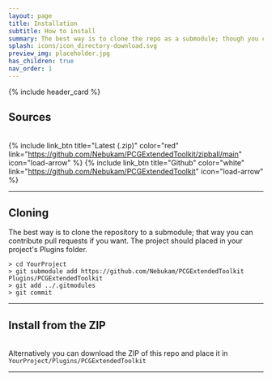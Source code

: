 ```yaml
---
layout: page
title: Installation
subtitle: How to install
summary: The best way is to clone the repo as a submodule; though you can also download sources as a .zip to ensure long term stability.
splash: icons/icon_directory-download.svg
preview_img: placeholder.jpg
has_children: true
nav_order: 1
---
```


{% include header_card %}
  
## Sources  
   
{% include link_btn title="Latest (.zip)" color="red" link="https://github.com/Nebukam/PCGExtendedToolkit/zipball/main" icon="load-arrow" %}
{% include link_btn title="Github" color="white" link="https://github.com/Nebukam/PCGExtendedToolkit" icon="load-arrow" %}

---

## Cloning
   
The best way is to clone the repository to a submodule; that way you can contribute pull requests if you want. The project should placed in your project's Plugins folder.

```console
> cd YourProject
> git submodule add https://github.com/Nebukam/PCGExtendedToolkit Plugins/PCGExtendedToolkit
> git add ../.gitmodules
> git commit
```

---

## Install from the ZIP 
   
Alternatively you can download the ZIP of this repo and place it in `YourProject/Plugins/PCGExtendedToolkit`

---
